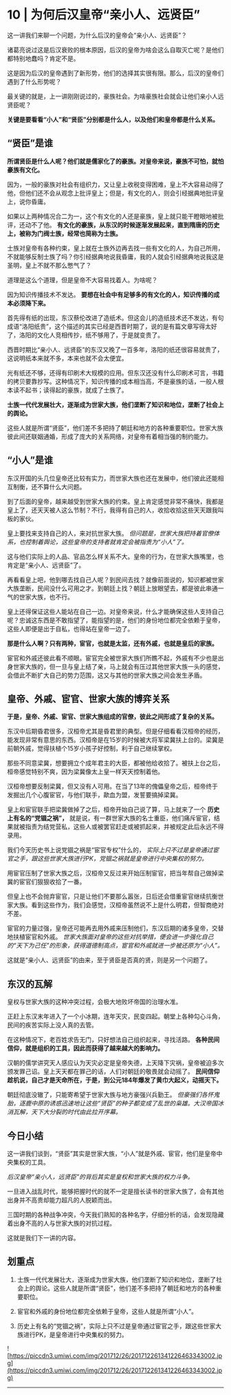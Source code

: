 # 10 | 为何后汉皇帝“亲小人、远贤臣”

这一讲我们来聊一个问题，为什么后汉的皇帝会“亲小人、远贤臣”？

诸葛亮说过这是后汉衰败的根本原因，后汉的皇帝为啥会这么自取灭亡呢？是他们都特别地蠢吗？肯定不是。

这是因为后汉的皇帝遇到了新形势，他们的选择其实很有限。那么，后汉的皇帝们遇到了什么形势呢？

最关键的就是，上一讲刚刚说过的，豪族社会。为啥豪族社会就会让他们亲小人远贤臣呢？

 **关键是要看看“小人”和“贤臣”分别都是什么人，以及他们和皇帝都是什么关系。**

## “贤臣”是谁

 **所谓贤臣是什么人呢？他们就是儒家化了的豪族。对皇帝来说，豪族不可怕，就怕豪族有文化。**

因为，一般的豪族对社会有组织力，又让皇上收税变得困难，皇上不大容易动得了他，但他们还不会从观念上批评皇上；但是，有文化的人，则会引经据典地批评皇上，说你昏庸。

如果以上两种情况合二为一，这个有文化的人还是豪族，皇上就只能干瞪眼地被批评，还动不了他。 **有文化的豪族，从东汉的时候逐渐发展起来，直到隋唐的历史上，被称为门阀士族，经常也简称为士族。**

士族对皇帝有各种约束，皇上就在士族外边再去找一些有文化的人，为自己所用，不就能够反制士族了吗？你引经据典地说我昏庸，我的人就会引经据典地说我这是圣明，皇上不就不那么憋气了？

道理是这么个道理，但是皇帝不大容易找着人。为啥呢？

因为知识传播技术不发达。 **要想在社会中有足够多的有文化的人，知识传播的成本必须降下来。**

首先得有纸的出现，东汉蔡伦改进了造纸术。但这会儿的造纸技术还不发达，有句成语“洛阳纸贵”，这个描述的其实已经是西晋时期了，说的是有篇文章写得太好了，洛阳的文化人竞相传抄，纸不够用了，于是就变贵了。

西晋时期比“亲小人、远贤臣”的东汉又晚了一百多年，洛阳的纸还很容易就贵了，这说明纸本来就不多，本来也就不会太便宜。

光有纸还不够，还得有印刷术大规模的应用。但东汉还没有什么印刷术可言，书籍的拷贝要靠抄写。这种情况下，知识传播的成本相当高，不是豪族的话，一般人根本读不起书；读得起的豪族，就成了士族了。

 **士族一代代发展壮大，逐渐成为世家大族，他们垄断了知识和地位，垄断了社会上的舆论。**

这些人就是所谓“贤臣”，他们差不多把持了朝廷和地方的各种重要职位。世家大族彼此间还联姻通婚，形成了庞大的关系网络，对皇帝有着相当强的制约能力。

## “小人”是谁

东汉开国的头几位皇帝还比较有实力，而世家大族也还在发展中，他们彼此还能相互制衡，还不算什么大问题。

到了后面的皇帝，越来越受到世家大族的约束。皇上肯定感觉非常不痛快，我都是皇上了，还天天被人这么节制？不行，我得有自己的人，收拾收拾这些天天跟我叫板的家伙。

皇上要找来支持自己的人，来对抗世家大族。 *但问题是，世家大族把持着官僚体系，也控制着舆论，这些皇帝的支持者就肯定会被指责为“小人”了。*

这与他们实际上的人品、官品怎么样关系不大。皇帝的行为，在世家大族嘴里，也肯定是“亲小人、远贤臣”了。

再看看皇上吧，他到哪去找自己人呢？到民间去找？就像前面说的，知识都被世家大族垄断，民间没什么可用之才。到朝廷上找？朝廷上放眼望去，都是彼此串通一气的世家大族，也不行。

皇上还得保证这些人能站在自己一边。对皇帝来说，什么才能确保这些人支持自己呢？忠诚这东西是不敢指望了，能指望的是，他们的身份地位都完全依赖于皇帝，这些人即便是出于自私，也得站在皇帝一边了。

 **那是什么人啊？只有两种，宦官，也就是太监，还有外戚，也就是皇后的家族。**

宦官和外戚还彼此看不顺眼。宦官完全被世家大族们所瞧不起，外戚有不少也是出身世家大族的，但一旦与皇上结了亲，马上就会有压过其他世家大族一头的感觉，会借此不断扩大自己的势力范围，这又与其他的世家大族之间会发生矛盾。

## 皇帝、外戚、宦官、世家大族的博弈关系

 **于是，皇帝、外戚、宦官、世家大族组成的官僚，彼此之间形成了复杂的关系。**

东汉中后期昏君很多，汉桓帝尤其是昏君里的典型。但是仔细看看汉桓帝的经历，能发现非常有意思的东西。汉桓帝是在15岁的时候被大将军梁冀扶上台的。梁冀是前朝外戚，觉得扶植个15岁小孩子好控制，利于自己继续掌权。

那些不同意梁冀，想要拥立个成年君主的大臣，都被他给收拾了。被扶上台之后，桓帝感觉特别不爽，因为梁冀像太上皇一样天天控制着他。

汉桓帝想要反制梁冀，但又没有人可用。在当了13年的傀儡皇帝之后，桓帝终于发掘出几个心腹宦官，与他们联手，歃血为盟，发誓要搞掉梁冀。

皇上和宦官联手把梁冀做掉了之后，桓帝开始自己说了算，马上就来了一个 **历史上有名的“党锢之祸”，** 就是说，有一群世家大族的名士重臣，他们痛斥宦官，结果就被指责为结党营私，这些人或被罢官赶走或被抓起来，并被规定此后永远不得录用。

我们今天历史书上说党锢之祸是“宦官专权”什么的， *实际上只不过是皇帝通过宦官之手，跟这些世家大族进行PK，党锢之祸就是皇帝进行中央集权的努力。*

用宦官压制了世家大族之后，汉桓帝又反过来开始压制宦官，把当年帮自己做掉梁冀的宦官们狠狠收拾了一番。

但皇上也不会抛弃宦官，只是让他们不要那么嚣张，日后还会借重宦官继续抗衡世家大族。看到这些作为，我们会感觉，汉桓帝虽然说不上是什么明君，但智商绝对不差。

宦官的力量过强，皇帝还可能再去用外戚来压制他们，东汉后期的诸多皇帝，交替地扶植宦官和外戚。 *世家大族面对皇帝的这些对抗举措，便会进一步强化自己的“天下为己任”的形象，获得道德制高点，宦官和外戚就进一步被还原为“小人”。*

这就是“亲小人、远贤臣”的由来，至于贤臣是否真的贤，则是另一个问题了。

## 东汉的瓦解

皇权与世家大族的这种冲突过程，会极大地败坏帝国的治理水准。

正赶上东汉末年进入了一个小冰期，连年天灾，民变四起。朝堂上各种勾心斗角，民间的疾苦实际上没人真的去管。

在这种情况下，老百姓求告无门，只好想法自己组织起来，寻找活路。 **各种民间信仰，就是组织的工具，因此而获得了越来越大的影响力。**

汉朝的儒学讲究天人感应认为天灾必定是皇帝失德，上天降下灾祸，皇帝被迫多次颁发罪己诏。皇上天天都在罪己的话，人们对朝廷的敬畏就会动摇了。 **民间信仰趁机说，自己才是天命所在，于是，到公元184年爆发了黄巾大起义，动摇天下。**

朝廷彻底没辙了，只能寄希望于世家大族与地方豪强兴兵勤王。 *但豪强们各怀鬼胎，逐鹿中原的诱惑迅速地让这些“贤臣”的种子都变成了乱世的枭雄。大汉帝国冰消瓦解，天下大分裂的时代由此拉开序幕。*

## 今日小结

这一讲我们谈到，“贤臣”其实是世家大族，“小人”就是外戚、宦官，他们是皇帝中央集权的工具。

 *后汉皇帝“亲小人，远贤臣”的背后其实是皇权和世家大族的权力斗争。*

一旦进入战乱时代，能够把握时代的就不一定是擅长读书的世家大族了，会有其他出身并不高贵却能力超凡的人脱颖而出。

三国时期的各种战争冲突，今天我们熟知的各种名字，仔细分析的话，会发现隐藏着出身不高的人与世家大族的对抗过程。

这就是我们下一讲的内容。

## 划重点

1. 士族一代代发展壮大，逐渐成为世家大族，他们垄断了知识和地位，垄断了社会上的舆论。这些人就是所谓“贤臣”，他们差不多把持了朝廷和地方的各种重要职位。

2. 宦官和外戚的身份地位都完全依赖于皇帝，这些人就是所谓“小人”。

3. 历史上有名的“党锢之祸”，实际上只不过是皇帝通过宦官之手，跟这些世家大族进行PK，是皇帝进行中央集权的努力。

![https://piccdn3.umiwi.com/img/201712/26/201712261341226463343002.jpg](https://piccdn3.umiwi.com/img/201712/26/201712261341226463343002.jpg)

---
